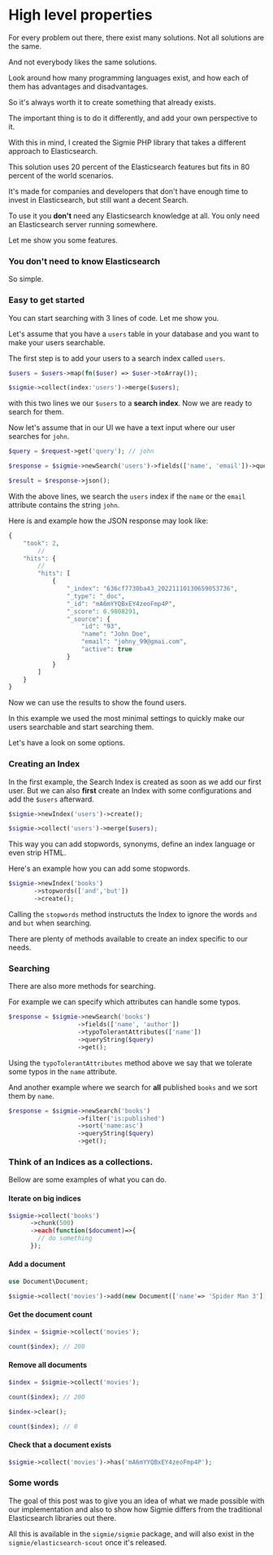 # High level properties

For every problem out there, there exist many solutions. Not all solutions are the same.

And not everybody likes the same solutions.

Look around how many programming languages exist, and
how each of them has advantages and disadvantages.

So it's always worth it to create something that already exists.

The important thing is to
do it differently, and add your own perspective to it.

With this in mind, I created the Sigmie PHP library that takes a different approach to Elasticsearch.

This solution uses 20 percent of the Elasticsearch features but fits in 80 percent of
the world scenarios.

It's made for companies and developers that don't have enough
time to invest in Elasticsearch, but still want a decent Search.

To use it you **don't** need any Elasticsearch knowledge at all. You only need an Elasticsearch server running somewhere.

Let me show you some features.

### You don't need to know Elasticsearch

So simple.


### Easy to get started

You can start searching with 3 lines of code. Let me show you.


Let's assume that you have a `users` table in your database and you want to make your users searchable.

The first step is to add your users to a search index called `users`.

```php
$users = $users->map(fn($user) => $user->toArray());

$sigmie->collect(index:'users')->merge($users);
```

with this two lines we our `$users` to a **search index**. Now we are ready to search for them.

Now let's assume that in our UI we have a text input where our user searches for `john`.

```php
$query = $request->get('query'); // john

$response = $sigmie->newSearch('users')->fields(['name', 'email'])->queryString($query)->get();

$result = $response->json();

```

With the above lines, we search the `users` index if the `name` or the `email` attribute contains
the string `john`.

Here is and example how the JSON response may look like:

```php
{
    "took": 2,
        //
    "hits": {
        //
        "hits": [
            {
                "_index": "636cf7730ba43_20221110130659053736",
                "_type": "_doc",
                "_id": "mA6mYYQBxEY4zeoFmp4P",
                "_score": 0.9808291,
                "_source": {
                    "id": "93",
                    "name": "John Doe",
                    "email": "johny_99@gmai.com",
                    "active": true
                }
            }
        ]
    }
}
```

Now we can use the results to show the found users.


In this example we used the most minimal settings to quickly make our users searchable and start
searching them.

Let's have a look on some options.

### Creating an Index

In the first example, the Search Index is created as soon as we add our first user. But we can also **first** create
an Index with some configurations and add the `$users` afterward.

```php
$sigmie->newIndex('users')->create();

$sigmie->collect('users')->merge($users);
```

This way you can add stopwords, synonyms, define an index language or even strip HTML.

Here's an example how you can add some stopwords.

```php
$sigmie->newIndex('books')
       ->stopwords(['and','but'])
       ->create();
```

Calling the `stopwords` method instructuts the Index to ignore the words `and` and `but` when searching.

There are plenty of methods available to create an index specific to our needs.


### Searching

There are also more methods for searching.

For example we can specify which attributes can handle some typos.

```php
$response = $sigmie->newSearch('books')
                   ->fields(['name', 'author'])
                   ->typoTolerantAttributes(['name'])
                   ->queryString($query)
                   ->get();
```

Using the `typoTolerantAttributes` method above we say that we tolerate some typos in the `name` attribute.

And another example where we search for **all** published `books` and we sort them by `name`.

```php
$response = $sigmie->newSearch('books')
                   ->filter('is:published')
                   ->sort('name:asc')
                   ->queryString($query)
                   ->get();
```


### Think of an **Indices** as a collections.

Bellow are some examples of what you can do.


#### Iterate on big indices

```php
$sigmie->collect('books')
      ->chunk(500)
      ->each(function($document)=>{
        // do something
      });
```

#### Add a document

```php
use Document\Document;

$sigmie->collect('movies')->add(new Document(['name'=> 'Spider Man 3']));
```

#### Get the document count

```php
$index = $sigmie->collect('movies');

count($index); // 200
```

#### Remove all documents

```php
$index = $sigmie->collect('movies');

count($index); // 200

$index->clear();

count($index); // 0
```


#### Check that a document exists

```php
$sigmie->collect('movies')->has('mA6mYYQBxEY4zeoFmp4P');
```

### Some words

The goal of this post was to give you an idea of what we made possible with our implementation and also
to show how Sigmie differs from the traditional Elasticsearch libraries out there.


All this is available in the `sigmie/sigmie` package, and will also exist in the `sigmie/elasticsearch-scout` once it's released.
